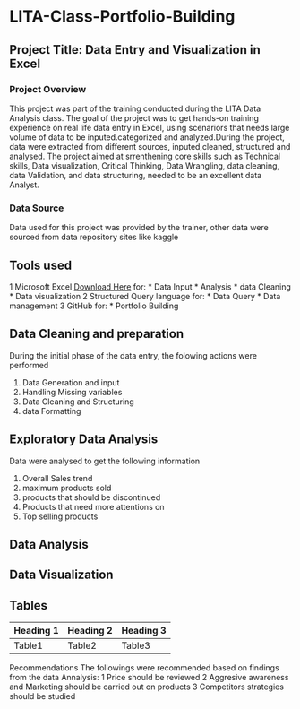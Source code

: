 # LITA-Class-Portfolio-Building

## Project Title: Data Entry and Visualization in Excel

### Project Overview
This project was part of the training conducted during the LITA Data Analysis class. The goal of the project was to get hands-on training experience on real life data entry in Excel, using scenariors that needs large volume of data to be inputed.categorized and analyzed.During the project, data were extracted from different sources, inputed,cleaned, structured and analysed.  The project aimed at srrenthening core skills such as Technical skills, Data visualization, Critical Thinking, Data Wrangling, data cleaning, data Validation, and data structuring, needed to be an excellent data Analyst.

### Data Source
Data used for this project was provided by the trainer, other data were sourced from data repository sites like kaggle 

## Tools used
   1 Microsoft Excel [Download Here](https://microsoftexcel)  for:
     * Data Input
     * Analysis
     * data Cleaning
     * Data visualization
   2 Structured Query language for:
     * Data Query
     * Data management
   3 GitHub for:
     * Portfolio Building 
    
## Data Cleaning and preparation
During the initial phase of the data entry, the folowing actions were performed
1. Data Generation and input
2. Handling Missing variables
3. Data Cleaning and Structuring
4. data Formatting

## Exploratory Data Analysis
Data were analysed to get the following information
1. Overall Sales trend
2. maximum products sold
3. products that should be discontinued
4. Products that need more attentions on
5. Top selling products

## Data Analysis

## Data Visualization

## Tables
|Heading 1|Heading 2|Heading 3|
|---------|---------|---------|
|Table1|Table2|Table3|

Recommendations
The followings were recommended based on findings from the data Annalysis:
 1 Price should be reviewed
 2 Aggresive awareness and Marketing should be carried out on products
 3 Competitors strategies should be studied
